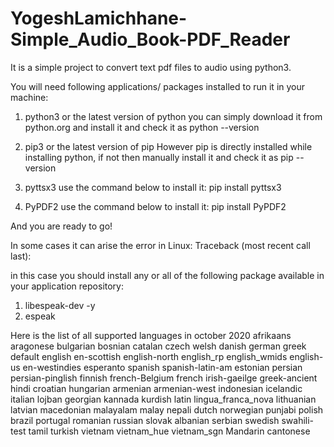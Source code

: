 # YogeshLamichhane-Simple_Audio_Book-PDF_Reader
It is a simple project to convert text pdf files to audio using python3.

You will need following applications/ packages installed to run it in your machine:
1. python3 or the latest version of python
you can simply download it from python.org and install it and check it as
python --version

2. pip3 or the latest version of pip
However pip is directly installed while installing python, if not then manually install it and check it as
pip --version

3. pyttsx3
use the command below to install it:
pip install pyttsx3

4. PyPDF2
use the command below to install it:
pip install PyPDF2

And you are ready to go!

In some cases it can arise the error in Linux: Traceback (most recent call last):

in this case you should install any or all of the following package available in your application repository:
1. libespeak-dev -y
2. espeak

Here is the list of all supported languages in october 2020 
afrikaans
aragonese
bulgarian
bosnian
catalan
czech
welsh
danish
german
greek
default
english
en-scottish
english-north
english_rp
english_wmids
english-us
en-westindies
esperanto
spanish
spanish-latin-am
estonian
persian
persian-pinglish
finnish
french-Belgium
french
irish-gaeilge
greek-ancient
hindi
croatian
hungarian
armenian
armenian-west
indonesian
icelandic
italian
lojban
georgian
kannada
kurdish
latin
lingua_franca_nova
lithuanian
latvian
macedonian
malayalam
malay
nepali
dutch
norwegian
punjabi
polish
brazil
portugal
romanian
russian
slovak
albanian
serbian
swedish
swahili-test
tamil
turkish
vietnam
vietnam_hue
vietnam_sgn
Mandarin
cantonese
